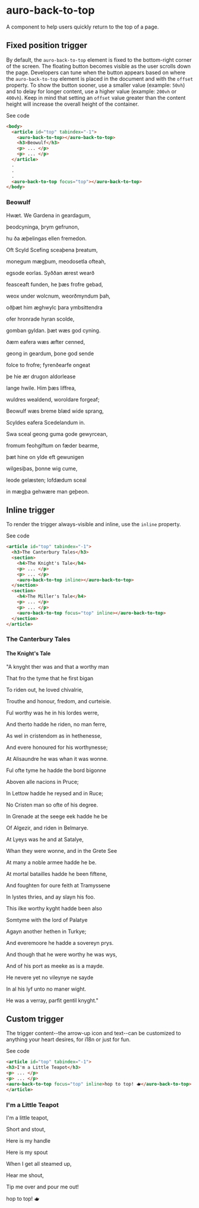 # auro-back-to-top

A component to help users quickly return to the top of a page.

## Fixed position trigger

By default, the `auro-back-to-top` element is fixed to the bottom-right corner of the screen. The floating button becomes visible as the user scrolls down the page. Developers can tune when the button appears based on where the `auro-back-to-top` element is placed in the document and with the `offset` property. To show the button sooner, use a smaller value (example: `50vh`) and to delay for longer content, use a higher value (example: `200vh` or `400vh`). Keep in mind that setting an `offset` value greater than the content height will increase the overall height of the container.

<auro-accordion lowProfile justifyRight>
  <span slot="trigger">See code</span>

  ```html
  <body>
    <article id="top" tabindex="-1">
      <auro-back-to-top></auro-back-to-top>
      <h3>Beowulf</h3>
      <p> ... </p>
      <p> ... </p>
    </article>
    .
    .
    .
    <auro-back-to-top focus="top"></auro-back-to-top>
  </body>
  ```

</auro-accordion>

<article>
  <h3>Beowulf</h3>
  <p>Hwæt. We Gardena in geardagum,</p>
  <p>þeodcyninga, þrym gefrunon,</p>
  <p>hu ða æþelingas ellen fremedon.</p>
  <p>Oft Scyld Scefing sceaþena þreatum,</p>
  <p>monegum mægþum, meodosetla ofteah,</p>
  <p>egsode eorlas. Syððan ærest wearð</p>
  <p>feasceaft funden, he þæs frofre gebad,</p>
  <p>weox under wolcnum, weorðmyndum þah,</p>
  <p>oðþæt him æghwylc þara ymbsittendra</p>
  <p>ofer hronrade hyran scolde,</p>
  <p>gomban gyldan. þæt wæs god cyning.</p>
  <p>ðæm eafera wæs æfter cenned,</p>
  <p>geong in geardum, þone god sende</p>
  <p>folce to frofre; fyrenðearfe ongeat</p>
  <p>þe hie ær drugon aldorlease</p>
  <p>lange hwile. Him þæs liffrea,</p>
  <p>wuldres wealdend, woroldare forgeaf;</p>
  <p>Beowulf wæs breme blæd wide sprang,</p>
  <p>Scyldes eafera Scedelandum in.</p>
  <p>Swa sceal geong guma gode gewyrcean,</p>
  <p>fromum feohgiftum on fæder bearme,</p>
  <p>þæt hine on ylde eft gewunigen</p>
  <p>wilgesiþas, þonne wig cume,</p>
  <p>leode gelæsten; lofdædum sceal</p>
  <p>in mægþa gehwære man geþeon.</p>
</article>

## Inline trigger

To render the trigger always-visible and inline, use the `inline` property.

<auro-accordion lowProfile justifyRight>
  <span slot="trigger">See code</span>

  ```html
  <article id="top" tabindex="-1">
    <h3>The Canterbury Tales</h3>
    <section>
      <h4>The Knight's Tale</h4>
      <p> ... </p>
      <p> ... </p>
      <auro-back-to-top inline></auro-back-to-top>
    </section>
    <section>
      <h4>The Miller's Tale</h4>
      <p> ... </p>
      <p> ... </p>
      <auro-back-to-top focus="top" inline></auro-back-to-top>
    </section>
  </article>
  ```

</auro-accordion>

<article>
  <h3>The Canterbury Tales</h3>
  <section>
    <h4>The Knight's Tale</h4>
    <p>"A knyght ther was and that a worthy man</p>
    <p>That fro the tyme that he first bigan</p>
    <p>To riden out, he loved chivalrie,</p>
    <p>Trouthe and honour, fredom, and curteisie.</p>
    <p>Ful worthy was he in his lordes werre,</p>
    <p>And therto hadde he riden, no man ferre,</p>
    <p>As wel in cristendom as in hethenesse,</p>
    <p>And evere honoured for his worthynesse;</p>
    <p>At Alisaundre he was whan it was wonne.</p>
    <p>Ful ofte tyme he hadde the bord bigonne</p>
    <p>Aboven alle nacions in Pruce;</p>
    <p>In Lettow hadde he reysed and in Ruce;</p>
    <p>No Cristen man so ofte of his degree.</p>
    <p>In Grenade at the seege eek hadde he be</p>
    <p>Of Algezir, and riden in Belmarye.</p>
    <p>At Lyeys was he and at Satalye,</p>
    <p>Whan they were wonne, and in the Grete See</p>
    <p>At many a noble armee hadde he be.</p>
    <p>At mortal batailles hadde he been fiftene,</p>
    <p>And foughten for oure feith at Tramyssene</p>
    <p>In lystes thries, and ay slayn his foo.</p>
    <p>This ilke worthy kyght hadde been also</p>
    <p>Somtyme with the lord of Palatye</p>
    <p>Agayn another hethen in Turkye;</p>
    <p>And everemoore he hadde a sovereyn prys.</p>
    <p>And though that he were worthy he was wys,</p>
    <p>And of his port as meeke as is a mayde.</p>
    <p>He nevere yet no vileynye ne sayde</p>
    <p>In al his lyf unto no maner wight.</p>
    <p>He was a verray, parfit gentil knyght."</p>
    <auro-back-to-top focus="top" inline></auro-back-to-top>
  </section>
</article>

## Custom trigger

The trigger content--the arrow-up icon and text--can be customized to anything your heart desires, for i18n or just for fun.

<auro-accordion lowProfile justifyRight>
  <span slot="trigger">See code</span>

  ```html
  <article id="top" tabindex="-1">
  <h3>I'm a Little Teapot</h3>
  <p> ... </p>
  <p> ... </p>
  <auro-back-to-top focus="top" inline>hop to top! 🫖</auro-back-to-top>
</article>
  ```

</auro-accordion>

<article>
  <h3>I'm a Little Teapot</h3>
  <p>I'm a little teapot,</p>
  <p>Short and stout,</p>
  <p>Here is my handle</p>
  <p>Here is my spout</p>
  <p>When I get all steamed up,</p>
  <p>Hear me shout,</p>
  <p>Tip me over and pour me out!</p>
  <auro-back-to-top focus="top" inline>hop to top! 🫖</auro-back-to-top>
</article>

<script>
  (function () {
    const fixedEl = document.createElement('auro-back-to-top');
    fixedEl.setAttribute('focus', 'top');
    document.body.append(fixedEl);
    const mainEl = document.querySelector('main');
    mainEl.setAttribute('id', 'top');
    mainEl.setAttribute('tabindex', '-1');
  })();
</script>
